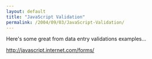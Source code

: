 ```yaml
---
layout: default
title: "JavaScript Validation"
permalink: /2004/09/03/JavaScript-Validation/
---
```


<P>Here's some great from data entry validations examples...</P>
<P><A class="" href="http://javascript.internet.com/forms/" target=_blank>http://javascript.internet.com/forms/</A></P>